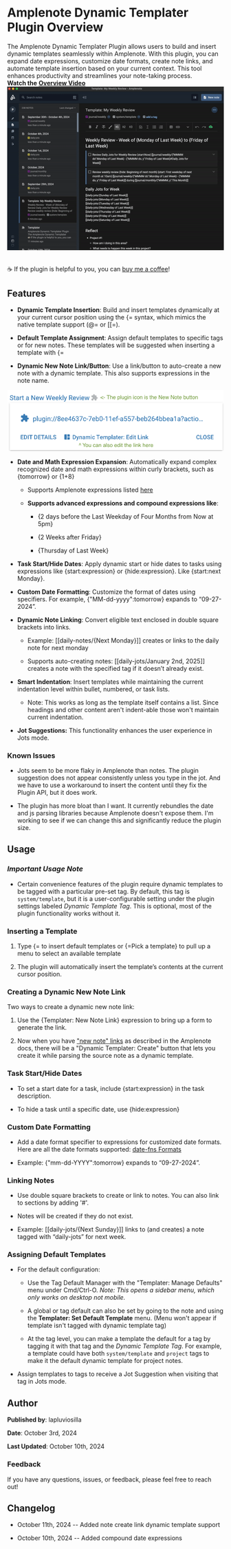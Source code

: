 # **Amplenote Dynamic Templater Plugin Overview**

The Amplenote Dynamic Templater Plugin allows users to build and insert dynamic templates seamlessly within Amplenote. With this plugin, you can expand date expressions, customize date formats, create note links, and automate template insertion based on your current context. This tool enhances productivity and streamlines your note-taking process.
<br/>**Watch the** [**Overview Video**](https://youtu.be/WSwXS2kQAmA)<br/>
![](https://raw.githubusercontent.com/lapluviosilla/amplenote-templater/cbe0368cb4bfb2ee026ae371ad411a543f4b9f6d/media/plugin_overview.gif)

<br/>☕ If the plugin is helpful to you, you can [buy me a coffee](https://ko-fi.com/lapluviosilla)!

## **Features**

- **Dynamic Template Insertion**: Build and insert templates dynamically at your current cursor position using the {= syntax, which mimics the native template support (@= or \[\[=).

- **Default Template Assignment**: Assign default templates to specific tags or for new notes. These templates will be suggested when inserting a template with {=

- **Dynamic New Note Link/Button**: Use a link/button to auto-create a new note with a dynamic template. This also supports expressions in the note name.

![newdynamicnotebutton_screen.png|500](https://raw.githubusercontent.com/lapluviosilla/amplenote-templater/72b91e0af5d410c7a3e5d1d6ac53e04b4f330f8b/media/newdynamicnotebutton_screen.png)

- **Date and Math Expression Expansion**: Automatically expand complex recognized date and math expressions within curly brackets, such as {tomorrow} or {1+8}

  - Supports Amplenote expressions listed [here](https://www.amplenote.com/help/calculations)

  - **Supports advanced expressions and compound expressions like**:

    - {2 days before the Last Weekday of Four Months from Now at 5pm}

    - {2 Weeks after Friday}

    - {Thursday of Last Week}

- **Task Start/Hide Dates**: Apply dynamic start or hide dates to tasks using expressions like {start:expression} or {hide:expression}. Like {start:next Monday}.

- **Custom Date Formatting**: Customize the format of dates using specifiers. For example, {"MM-dd-yyyy":tomorrow} expands to “09-27-2024”.

- **Dynamic Note Linking**: Convert eligible text enclosed in double square brackets into links.

  - Example: \[\[daily-notes/{Next Monday}\]\] creates or links to the daily note for next monday

  - Supports auto-creating notes: \[\[daily-jots/January 2nd, 2025\]\] creates a note with the specified tag if it doesn’t already exist.

- **Smart Indentation**: Insert templates while maintaining the current indentation level within bullet, numbered, or task lists.

  - Note: This works as long as the template itself contains a list. Since headings and other content aren't indent-able those won't maintain current indentation.

- **Jot Suggestions:** This functionality enhances the user experience in Jots mode.

### Known Issues

- Jots seem to be more flaky in Amplenote than notes. The plugin suggestion does not appear consistently unless you type in the jot. And we have to use a workaround to insert the content until they fix the Plugin API, but it does work.

- The plugin has more bloat than I want. It currently rebundles the date and js parsing libraries because Amplenote doesn't expose them. I'm working to see if we can change this and significantly reduce the plugin size.

## **Usage**

### **_Important Usage Note_**

- Certain convenience features of the plugin require dynamic templates to be tagged with a particular pre-set tag. By default, this tag is `system/template`, but it is a user-configurable setting under the plugin settings labeled _Dynamic Template Tag_. This is optional, most of the plugin functionality works without it.

### **Inserting a Template**

1. Type {= to insert default templates or {=Pick a template} to pull up a menu to select an available template

2. The plugin will automatically insert the template’s contents at the current cursor position.

### **Creating a Dynamic New Note Link**

Two ways to create a dynamic new note link:

1. Use the {Templater: New Note Link} expression to bring up a form to generate the link.

2. Now when you have ["new note" links](https://www.amplenote.com/help/using_note_templates#Creating_a_gallery_of_templates_using_the__new_note__link) as described in the Amplenote docs, there will be a "Dynamic Templater: Create" button that lets you create it while parsing the source note as a dynamic template.

### **Task Start/Hide Dates**

- To set a start date for a task, include {start:expression} in the task description.

- To hide a task until a specific date, use {hide:expression}

### **Custom Date Formatting**

- Add a date format specifier to expressions for customized date formats. Here are all the date formats supported: [date-fns Formats](https://date-fns.org/docs/format)

- Example: {"mm-dd-YYYY":tomorrow} expands to “09-27-2024”.

### **Linking Notes**

- Use double square brackets to create or link to notes. You can also link to sections by adding '#'.

- Notes will be created if they do not exist.

- Example: \[\[daily-jots/{Next Sunday}\]\] links to (and creates) a note tagged with “daily-jots” for next week.

### **Assigning Default Templates**

- For the default configuration:

  - Use the Tag Default Manager with the "Templater: Manage Defaults" menu under Cmd/Ctrl-O. _Note: This opens a sidebar menu, which only works on desktop not mobile._

  - A global or tag default can also be set by going to the note and using the **Templater: Set Default Template** menu. (Menu won't appear if template isn't tagged with dynamic template tag)

  - At the tag level, you can make a template the default for a tag by tagging it with that tag and the _Dynamic Template Tag_. For example, a template could have both `system/template` and `project` tags to make it the default dynamic template for project notes.

- Assign templates to tags to receive a Jot Suggestion when visiting that tag in Jots mode.

## **Author**

**Published by**: lapluviosilla

**Date**: October 3rd, 2024

**Last Updated**: October 10th, 2024

### **Feedback**

If you have any questions, issues, or feedback, please feel free to reach out!

## Changelog

- October 11th, 2024 -- Added note create link dynamic template support

- October 10th, 2024 -- Added compound date expressions
